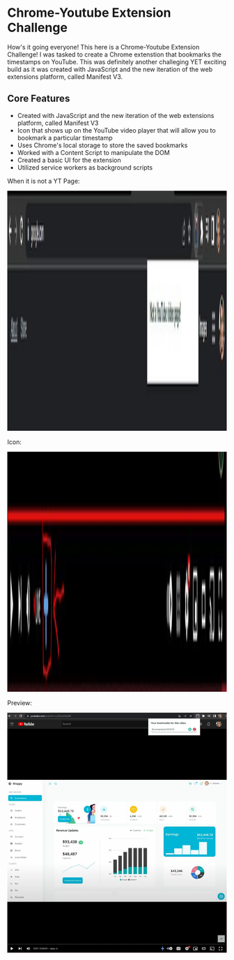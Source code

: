 # Chrome-Youtube Extension Challenge

How's it going everyone! This here is a Chrome-Youtube Extension Challenge! I was tasked to create a Chrome extenstion that bookmarks the timestamps on YouTube. This was definitely another challeging YET exciting build as it was created with JavaScript and the new iteration of the web extensions platform, called Manifest V3.

## Core Features

- Created with JavaScript and the new iteration of the web extensions platform, called Manifest V3
- Icon that shows up on the YouTube video player that will allow you to bookmark a particular timestamp
- Uses Chrome's local storage to store the saved bookmarks
- Worked with a Content Script to manipulate the DOM
- Created a basic UI for the extension
- Utilized service workers as background scripts

When it is not a YT Page:

<p align="center" width="100">
<img src="/assets/demo1.JPG" width="650" height="550"/>
</p>

Icon:

<p align="center" width="100">
<img src="/assets/demo3.JPG" width="650" height="550"/>
</p>

Preview:

<p align="center" width="100">
<img src="/assets/demo4.JPG" width="650" height="550"/>
</p>
